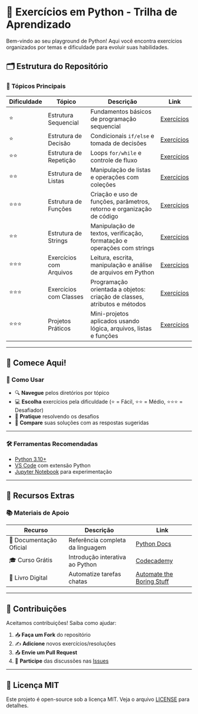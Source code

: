 # 🐍 Exercícios em Python - Trilha de Aprendizado

Bem-vindo ao seu playground de Python! Aqui você encontra exercícios organizados por temas e dificuldade para evoluir suas habilidades.

## 🗂️ Estrutura do Repositório

### 📌 Tópicos Principais

| Dificuldade | Tópico                  | Descrição                                                                 | Link                                                                 |
|-------------|-------------------------|---------------------------------------------------------------------------|----------------------------------------------------------------------|
| ⭐️         | Estrutura Sequencial     | Fundamentos básicos de programação sequencial                            | [Exercícios](./Estrutura%20Sequencial/exercicios.md)                |
| ⭐️         | Estrutura de Decisão     | Condicionais `if/else` e tomada de decisões                              | [Exercícios](./Estrutura%20De%20Decis%C3%A3o/exercicios.md)         |
| ⭐️⭐️       | Estrutura de Repetição   | Loops `for/while` e controle de fluxo                                    | [Exercícios](./Estrutura%20De%20Repeti%C3%A7%C3%A3o/exercicios.md)  |
| ⭐️⭐️       | Estrutura de Listas      | Manipulação de listas e operações com coleções                           | [Exercícios](./Estrutura%20De%20Listas/exercicios.md)               |
| ⭐️⭐️⭐️     | Estrutura de Funções     | Criação e uso de funções, parâmetros, retorno e organização de código    | [Exercícios](./Estrutura%20De%20Fun%C3%A7%C3%B5es/exercicios.md)    |
| ⭐️⭐️       | Estrutura de Strings     | Manipulação de textos, verificação, formatação e operações com strings   | [Exercícios](./Estrutura%20De%20Strings/exercicios.md)              |
| ⭐️⭐️⭐️     | Exercícios com Arquivos  | Leitura, escrita, manipulação e análise de arquivos em Python            | [Exercícios](./Estrutura%20De%20Arquivos/exercicios.md)             |
| ⭐️⭐️⭐️     | Exercícios com Classes   | Programação orientada a objetos: criação de classes, atributos e métodos | [Exercícios](./Estrutura%20De%20Classes/exercicios.md)              |
| ⭐️⭐️⭐️     | Projetos Práticos        | Mini-projetos aplicados usando lógica, arquivos, listas e funções        | [Exercícios](./Exercicios%20De%20Projetos/exercicios.md)            |

---

## 🚀 Comece Aqui!

### 📌 Como Usar

- 🔍 **Navegue** pelos diretórios por tópico  
- 💻 **Escolha** exercícios pela dificuldade (⭐️ = Fácil, ⭐️⭐️ = Médio, ⭐️⭐️⭐️ = Desafiador)  
- 🧠 **Pratique** resolvendo os desafios  
- 🔄 **Compare** suas soluções com as respostas sugeridas  

---

### 🛠️ Ferramentas Recomendadas

- [Python 3.10+](https://www.python.org/downloads/)
- [VS Code](https://code.visualstudio.com/) com extensão Python
- [Jupyter Notebook](https://jupyter.org/) para experimentação

---

## 🌟 Recursos Extras

### 📚 Materiais de Apoio

| Recurso                  | Descrição                           | Link                                                                 |
|--------------------------|-------------------------------------|----------------------------------------------------------------------|
| 📖 Documentação Oficial   | Referência completa da linguagem     | [Python Docs](https://docs.python.org/3/)                           |
| 🎓 Curso Grátis           | Introdução interativa ao Python      | [Codecademy](https://www.codecademy.com/learn/learn-python-3)       |
| 📘 Livro Digital          | Automatize tarefas chatas           | [Automate the Boring Stuff](https://automatetheboringstuff.com/)    |

---

## 🤝 Contribuições

Aceitamos contribuições! Saiba como ajudar:

1. 📥 **Faça um Fork** do repositório  
2. ✍️ **Adicione** novos exercícios/resoluções  
3. 📤 **Envie um Pull Request**  
4. 🎉 **Participe** das discussões nas [Issues](link-para-issues)

---

## 📜 Licença MIT

Este projeto é open-source sob a licença MIT. Veja o arquivo [LICENSE](LICENSE) para detalhes.
